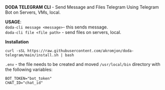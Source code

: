 **DODA TELEGRAM CLI** - Send Message and Files Telegram Using Telegram Bot on Servers, VMs, local.

**USAGE**: <br>
`doda-cli message <message>`- this sends message.<br>
`doda-cli file <file path>` - send files on servers, local.

**Installation**<br>
```
curl -sSL https://raw.githubusercontent.com/akromjon/doda-telegram/main/install.sh | bash
```

`.env` - the file needs to be created and moved `/usr/local/bin` directory with the following variables:<br>
```
BOT_TOKEN="bot_token"
CHAT_ID="chat_id"
```
